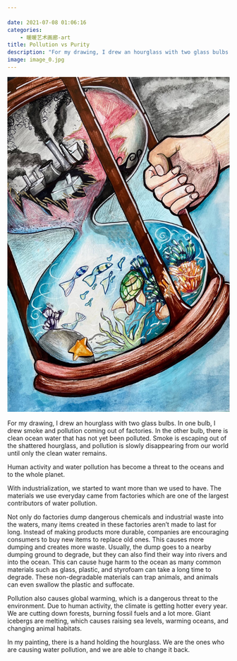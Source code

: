 ```yaml
---

date: 2021-07-08 01:06:16
categories:
    - 暖暖艺术画廊-art
title: Pollution vs Purity
description: "For my drawing, I drew an hourglass with two glass bulbs. In one bulb, I drew smoke and pollution co..."
image: image_0.jpg
---
```


![](image_0.jpg)

For my drawing, I drew an hourglass with two glass bulbs. In one bulb, I drew smoke and pollution coming out of factories. In the other bulb, there is clean ocean water that has not yet been polluted. Smoke is escaping out of the shattered hourglass, and pollution is slowly disappearing from our world until only the clean water remains.

Human activity and water pollution has become a threat to the oceans and to the whole planet.

With industrialization, we started to want more than we used to have. The materials we use everyday came from factories which are one of the largest contributors of water pollution.

Not only do factories dump dangerous chemicals and industrial waste into the waters, many items created in these factories aren’t made to last for long. Instead of making products more durable, companies are encouraging consumers to buy new items to replace old ones. This causes more dumping and creates more waste. Usually, the dump goes to a nearby dumping ground to degrade, but they can also find their way into rivers and into the ocean. This can cause huge harm to the ocean as many common materials such as glass, plastic, and styrofoam can take a long time to degrade. These non-degradable materials can trap animals, and animals can even swallow the plastic and suffocate.

Pollution also causes global warming, which is a dangerous threat to the environment. Due to human activity, the climate is getting hotter every year. We are cutting down forests, burning fossil fuels and a lot more. Giant icebergs are melting, which causes raising sea levels, warming oceans, and changing animal habitats.

In my painting, there is a hand holding the hourglass. We are the ones who are causing water pollution, and we are able to change it back.